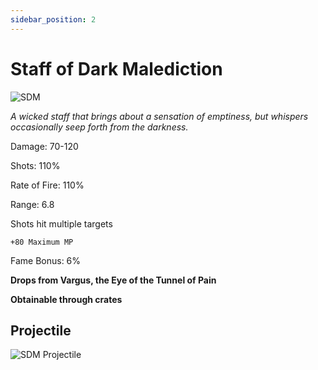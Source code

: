 ```yaml
---
sidebar_position: 2
---
```


# Staff of Dark Malediction

![SDM](https://vwiki.valorserver.com/api/item/picture/staff%20of%20dark%20malediction)

<i>A wicked staff that brings about a sensation of emptiness, but whispers occasionally seep forth from the darkness.</i>

Damage: 70-120

Shots: 110%

Rate of Fire: 110% 

Range: 6.8

Shots hit multiple targets

    +80 Maximum MP

Fame Bonus: 6%

**Drops from Vargus, the Eye of the Tunnel of Pain**

**Obtainable through crates**

## Projectile

![SDM Projectile](https://user-images.githubusercontent.com/106563707/178049140-fd0d9fa5-4c35-4ad8-97bd-afb6d204a317.png)
